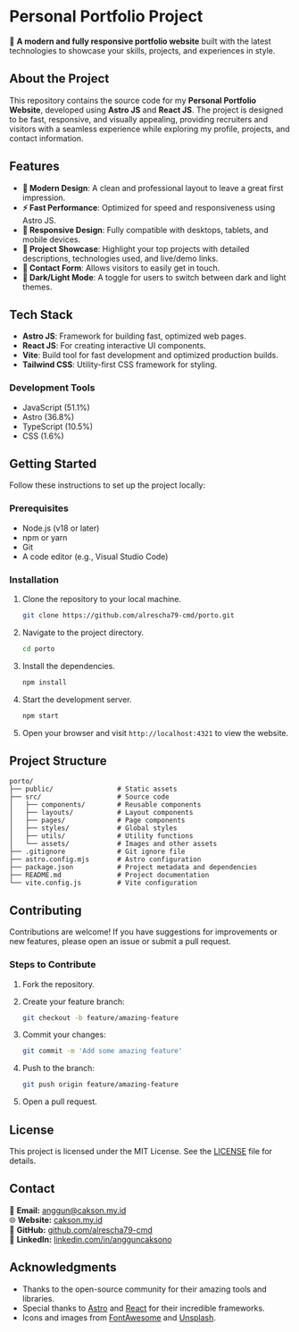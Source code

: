 # **Personal Portfolio Project**

🎨 **A modern and fully responsive portfolio website** built with the latest technologies to showcase your skills, projects, and experiences in style.

## **About the Project**

This repository contains the source code for my **Personal Portfolio Website**, developed using **Astro JS** and **React JS**. The project is designed to be fast, responsive, and visually appealing, providing recruiters and visitors with a seamless experience while exploring my profile, projects, and contact information.

## **Features**

- **🌟 Modern Design**: A clean and professional layout to leave a great first impression.
- **⚡ Fast Performance**: Optimized for speed and responsiveness using Astro JS.
- **📱 Responsive Design**: Fully compatible with desktops, tablets, and mobile devices.
- **📂 Project Showcase**: Highlight your top projects with detailed descriptions, technologies used, and live/demo links.
- **📧 Contact Form**: Allows visitors to easily get in touch.
- **🌙 Dark/Light Mode**: A toggle for users to switch between dark and light themes.

## **Tech Stack**

- **Astro JS**: Framework for building fast, optimized web pages.
- **React JS**: For creating interactive UI components.
- **Vite**: Build tool for fast development and optimized production builds.
- **Tailwind CSS**: Utility-first CSS framework for styling.

### **Development Tools**

- JavaScript (51.1%)
- Astro (36.8%)
- TypeScript (10.5%)
- CSS (1.6%)

## **Getting Started**

Follow these instructions to set up the project locally:

### **Prerequisites**

- Node.js (v18 or later)
- npm or yarn
- Git
- A code editor (e.g., Visual Studio Code)

### **Installation**

1. Clone the repository to your local machine.

    ```bash
    git clone https://github.com/alrescha79-cmd/porto.git
    ```

2. Navigate to the project directory.

    ```bash
    cd porto
    ```

3. Install the dependencies.

    ```bash
    npm install
    ```

4. Start the development server.

    ```bash
    npm start
    ```

5. Open your browser and visit `http://localhost:4321` to view the website.

## **Project Structure**

```plaintext
porto/
├── public/                # Static assets
├── src/                   # Source code
│   ├── components/        # Reusable components
│   ├── layouts/           # Layout components
│   ├── pages/             # Page components
│   ├── styles/            # Global styles
│   ├── utils/             # Utility functions
│   └── assets/            # Images and other assets
├── .gitignore             # Git ignore file
├── astro.config.mjs       # Astro configuration
├── package.json           # Project metadata and dependencies
├── README.md              # Project documentation
└── vite.config.js         # Vite configuration
```

## **Contributing**

Contributions are welcome! If you have suggestions for improvements or new features, please open an issue or submit a pull request.

### **Steps to Contribute**

1. Fork the repository.
2. Create your feature branch:

    ```bash
    git checkout -b feature/amazing-feature
    ```

3. Commit your changes:

    ```bash
    git commit -m 'Add some amazing feature'
    ```

4. Push to the branch:

    ```bash
    git push origin feature/amazing-feature
    ```

5. Open a pull request.

## **License**

This project is licensed under the MIT License. See the [LICENSE](LICENSE) file for details.

## **Contact**

📧 **Email:** [anggun@cakson.my.id](mailto:anggun@cakson.my.id)  
🌐 **Website:** [cakson.my.id](https://cakson.my.id)  
🔗 **GitHub:** [github.com/alrescha79-cmd](https://github.com/alrescha79-cmd)  
💼 **LinkedIn:** [linkedin.com/in/angguncaksono](https://www.linkedin.com/in/angguncaksono)  

## Acknowledgments

- Thanks to the open-source community for their amazing tools and libraries.
- Special thanks to [Astro](https://astro.build/) and [React](https://reactjs.org/) for their incredible frameworks.
- Icons and images from [FontAwesome](https://fontawesome.com/) and [Unsplash](https://unsplash.com/).
